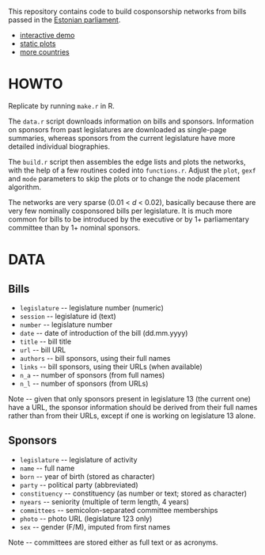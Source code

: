 This repository contains code to build cosponsorship networks from bills passed in the [Estonian parliament](http://www.riigikogu.ee/).

- [interactive demo](http://f.briatte.org/parlviz/riigikogu)
- [static plots](http://f.briatte.org/parlviz/riigikogu/plots.html)
- [more countries](https://github.com/briatte/parlnet)

# HOWTO

Replicate by running `make.r` in R.

The `data.r` script downloads information on bills and sponsors. Information on sponsors from past legislatures are downloaded as single-page summaries, whereas sponsors from the current legislature have more detailed individual biographies.

The `build.r` script then assembles the edge lists and plots the networks, with the help of a few routines coded into `functions.r`. Adjust the `plot`, `gexf` and `mode` parameters to skip the plots or to change the node placement algorithm.

The networks are very sparse (0.01 < _d_ < 0.02), basically because there are very few nominally cosponsored bills per legislature. It is much more common for bills to be introduced by the executive or by 1+ parliamentary committee than by 1+ nominal sponsors.

# DATA

## Bills

- `legislature` -- legislature number (numeric)
- `session` -- legislature id (text)
- `number` -- legislature number
- `date` -- date of introduction of the bill (dd.mm.yyyy)
- `title` -- bill title
- `url` -- bill URL
- `authors` -- bill sponsors, using their full names
- `links` -- bill sponsors, using their URLs (when available)
- `n_a` -- number of sponsors (from full names)
- `n_l` -- number of sponsors (from URLs)

Note -- given that only sponsors present in legislature 13 (the current one) have a URL, the sponsor information should be derived from their full names rather than from their URLs, except if one is working on legislature 13 alone.

## Sponsors

- `legislature` -- legislature of activity
- `name` -- full name
- `born` -- year of birth (stored as character)
- `party` -- political party (abbreviated)
- `constituency` -- constituency (as number or text; stored as character)
- `nyears` -- seniority (multiple of term length, 4 years)
- `committees` -- semicolon-separated committee memberships
- `photo` -- photo URL (legislature 123 only)
- `sex` -- gender (F/M), imputed from first names

Note -- committees are stored either as full text or as acronyms.
